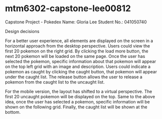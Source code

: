 # mtm6302-capstone-lee00812
Capstone Project - Pokedex
Name: Gloria Lee
Student No.: 041050740

Design decisions 

For a better user experience, all elements are displayed on the screen in a horizontal approach from the desktop perspective. Users could view the first 20 pokemon on the right grid. By clicking the load more button, the next 20 pokemon will be loaded on the same page. Once the user has selected the pokemon, specific information about that pokemon will appear on the top left grid with an image and description. Users could indicate a pokemon as caught by clicking the caught button, that pokemon will appear under the caught list. The release button allows the user to release a pokemon from the caught list to the uncaught list. 

For the mobile version, the layout has shifted to a virtual perspective. The first 20 uncaught pokemon will be displayed on the top. Same to the above idea, once the user has selected a pokemon, specific information will be shown on the following grid. Finally, the caught list will be shown at the bottom. 
